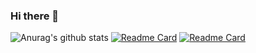 ### Hi there 👋

![Anurag's github stats](https://github-readme-stats.vercel.app/api?username=edmontdants&show_icons=true&theme=onedark)
[![Readme Card](https://github-readme-stats.vercel.app/api/pin/?username=edmontdants&repo=high-fidelity-generative-compression)](https://github.com/edmontdants/high-fidelity-generative-compression)
[![Readme Card](https://github-readme-stats.vercel.app/api/pin/?username=edmontdants&repo=generative-compression)](https://github.com/edmontdants/generative-compression)


<!--
**edmontdants/edmontdants** is a ✨ _special_ ✨ repository because its `README.md` (this file) appears on your GitHub profile.

Here are some ideas to get you started:

- 🔭 I’m currently working on ...
- 🌱 I’m currently learning ...
- 👯 I’m looking to collaborate on ...
- 🤔 I’m looking for help with ...
- 💬 Ask me about ...
- 📫 How to reach me: ...
- 😄 Pronouns: ...
- ⚡ Fun fact: ...
-->

